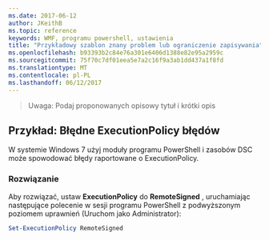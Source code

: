 ```yaml
---
ms.date: 2017-06-12
author: JKeithB
ms.topic: reference
keywords: WMF, programu powershell, ustawienia
title: "Przykładowy szablon znany problem lub ograniczenie zapisywania"
ms.openlocfilehash: b93393b2c84e76a301e6406d1388e82e95a2959c
ms.sourcegitcommit: 75f70c7df01eea5e7a2c16f9a3ab1dd437a1f8fd
ms.translationtype: MT
ms.contentlocale: pl-PL
ms.lasthandoff: 06/12/2017
---
```

>Uwaga: Podaj proponowanych opisowy tytuł i krótki opis

## <a name="example-erroneous-executionpolicy-errors"></a>Przykład: Błędne ExecutionPolicy błędów ##
W systemie Windows 7 użyj moduły programu PowerShell i zasobów DSC może spowodować błędy raportowane o ExecutionPolicy.

### <a name="resolution"></a>Rozwiązanie

Aby rozwiązać, ustaw **ExecutionPolicy** do **RemoteSigned** , uruchamiając następujące polecenie w sesji programu PowerShell z podwyższonym poziomem uprawnień (Uruchom jako Administrator):

```powershell
Set-ExecutionPolicy RemoteSigned
```

